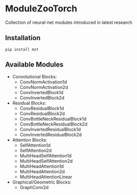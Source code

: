 # ModuleZooTorch

Collection of neural-net modules introduced in latest research

## Installation

```shell
pip install mzt
```

## Available Modules

- Convolutional Blocks:
  - ConvNormActivation1d
  - ConvNormActivation2d
  - ConvInvertedBlock1d
  - ConvInvertedBlock2d
- Residual Blocks:
  - ConvResidualBlock1d
  - ConvResidualBlock2d
  - ConvBottleNeckResidualBlock1d
  - ConvBottleNeckResidualBlock2d
  - ConvInvertedResidualBlock1d
  - ConvInvertedResidualBlock2d
- Attention Blocks:
  - SelfAttention1d
  - SelfAttention2d
  - MultiHeadSelfAttention1d
  - MultiHeadSelfAttention2d
  - MultiHeadAttention1d
  - MultiHeadAttention2d
  - MultiHeadAttentionLinear
- Graphical/Geometric Blocks:
  - GraphConv2d

